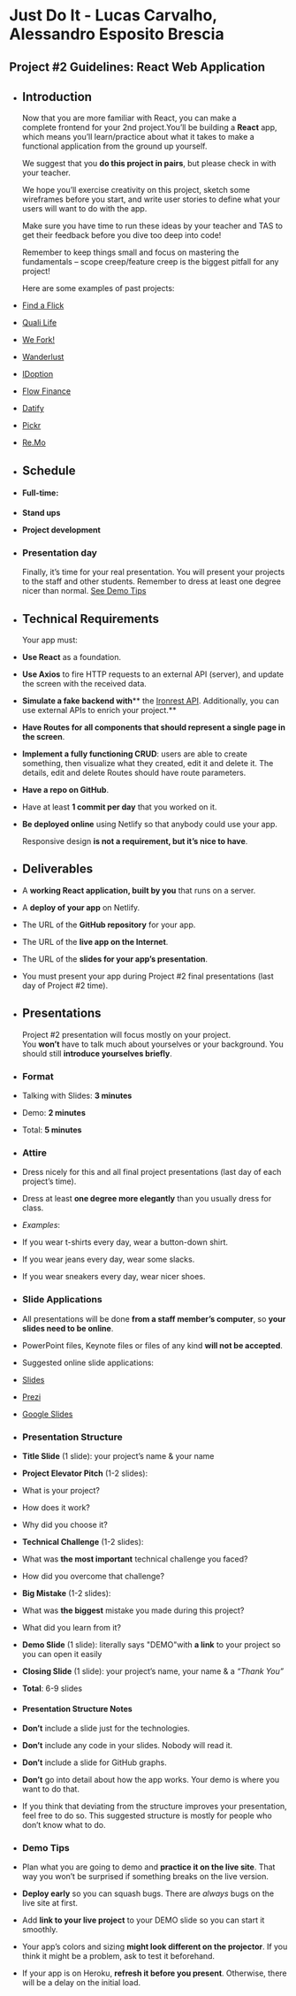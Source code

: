# Just Do It - Lucas Carvalho, Alessandro Esposito Brescia

## Project #2 Guidelines: React Web Application

- ## Introduction  
    
  Now that you are more familiar with React, you can make a complete frontend for your 2nd project.You’ll be building a **React** app, which means you’ll learn/practice about what it takes to make a functional application from the ground up yourself.  
    
  We suggest that you **do this project in pairs**, but please check in with your teacher.  
    
  We hope you’ll exercise creativity on this project, sketch some wireframes before you start, and write user stories to define what your users will want to do with the app.  
    
  Make sure you have time to run these ideas by your teacher and TAS to get their feedback before you dive too deep into code!  
    
  Remember to keep things small and focus on mastering the fundamentals – scope creep/feature creep is the biggest pitfall for any project!  
    
  Here are some examples of past projects:  
- [Find a Flick](https://findaflick.vercel.app/)  
- [Quali Life](https://quali-life.herokuapp.com/)  
- [We Fork!](https://project-iron-cooking.vercel.app/)  
- [Wanderlust](https://wanderlust-p.herokuapp.com/)  
- [IDoption](https://i-doption.herokuapp.com/)  
- [Flow Finance](https://flow-finance-organizer-4944c3.netlify.app/)  
- [Datify](https://gracious-bassi-f1a28d.netlify.app/)  
- [Pickr](https://pickr.netlify.app/)  
- [Re.Mo](https://re-mo.netlify.app/)  
- ## Schedule  
- #### Full-time:  
- **Stand ups**  
- **Project development**  
- ### Presentation day  
    
  Finally, it’s time for your real presentation. You will present your projects to the staff and other students. Remember to dress at least one degree nicer than normal. [See Demo Tips](https://my.ironhack.com/cohorts/6234ac820d4f4d002c74b044/lms/courses/course-v1:IRONHACK+WDFT+202210_SAORMT2/modules/ironhack-course-chapter_9/units/00a553ef46b748509588ed2542a81203#demo-tips)  
- ## Technical Requirements  
    
  Your app must:  
- **Use React** as a foundation.  
- **Use Axios** to fire HTTP requests to an external API (server), and update the screen with the received data.  
- **Simulate a fake backend with**** the [Ironrest API](http://ironrest.herokuapp.com/). Additionally, you can use external APIs to enrich your project.**  
- **Have Routes for all components that should represent a single page in the screen**.  
- **Implement a fully functioning CRUD**: users are able to create something, then visualize what they created, edit it and delete it. The details, edit and delete Routes should have route parameters.  
- **Have a repo on GitHub**.  
- Have at least **1 commit per day** that you worked on it.  
- **Be deployed online** using Netlify so that anybody could use your app.  
    
  Responsive design **is not a requirement, but it’s nice to have**.  
- ## Deliverables  
- A **working React application, built by you** that runs on a server.  
- A **deploy of your app** on Netlify.  
- The URL of the **GitHub repository** for your app.  
- The URL of the **live app on the Internet**.  
- The URL of the **slides for your app’s presentation**.  
- You must present your app during Project #2 final presentations (last day of Project #2 time).  
- ## Presentations  
    
  Project #2 presentation will focus mostly on your project. You **won’t** have to talk much about yourselves or your background. You should still **introduce yourselves briefly**.  
- ### Format  
- Talking with Slides: **3 minutes**  
- Demo: **2 minutes**  
- Total: **5 minutes**  
- ### Attire  
- Dress nicely for this and all final project presentations (last day of each project’s time).  
- Dress at least **one degree more elegantly** than you usually dress for class.  
- *Examples*:  
- If you wear t-shirts every day, wear a button-down shirt.  
- If you wear jeans every day, wear some slacks.  
- If you wear sneakers every day, wear nicer shoes.  
- ### Slide Applications  
- All presentations will be done **from a staff member’s computer**, so **your slides need to be online**.  
- PowerPoint files, Keynote files or files of any kind **will not be accepted**.  
- Suggested online slide applications:  
- [Slides](https://slides.com/)  
- [Prezi](https://prezi.com/)  
- [Google Slides](https://www.google.com/slides/about/)  
- ### Presentation Structure  
- **Title Slide** (1 slide): your project’s name & your name  
- **Project Elevator Pitch** (1-2 slides):  
- What is your project?  
- How does it work?  
- Why did you choose it?  
- **Technical Challenge** (1-2 slides):  
- What was **the most important** technical challenge you faced?  
- How did you overcome that challenge?  
- **Big Mistake** (1-2 slides):  
- What was **the biggest** mistake you made during this project?  
- What did you learn from it?  
- **Demo Slide** (1 slide): literally says "DEMO"with **a link** to your project so you can open it easily  
- **Closing Slide** (1 slide): your project’s name, your name & a _“Thank You”_  
- **Total**: 6-9 slides  
- #### Presentation Structure Notes  
- **Don’t** include a slide just for the technologies.  
- **Don’t** include any code in your slides. Nobody will read it.  
- **Don’t** include a slide for GitHub graphs.  
- **Don’t** go into detail about how the app works. Your demo is where you want to do that.  
- If you think that deviating from the structure improves your presentation, feel free to do so. This suggested structure is mostly for people who don’t know what to do.  
- ### Demo Tips  
- Plan what you are going to demo and **practice it on the live site**. That way you won’t be surprised if something breaks on the live version.  
- **Deploy early** so you can squash bugs. There are _always_ bugs on the live site at first.  
- Add **link to your live project** to your DEMO slide so you can start it smoothly.  
- Your app’s colors and sizing **might look different on the projector**. If you think it might be a problem, ask to test it beforehand.  
- If your app is on Heroku, **refresh it before you present**. Otherwise, there will be a delay on the initial load.  
